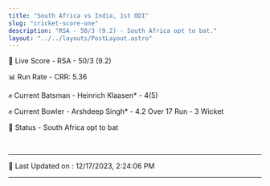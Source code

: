 ```yaml
---
title: "South Africa vs India, 1st ODI"
slug: "cricket-score-one"
description: "RSA - 50/3 (9.2) - South Africa opt to bat."
layout: "../../layouts/PostLayout.astro"
---
```


🔴 Live Score - RSA - 50/3 (9.2)  

📊 Run Rate - CRR: 5.36  

✊ Current Batsman - Heinrich Klaasen* - 4(5)  

✊ Current Bowler - Arshdeep Singh* - 4.2 Over 17 Run - 3 Wicket  

📑 Status - South Africa opt to bat

<br />

***

📝 Last Updated on : 12/17/2023, 2:24:06 PM

***

